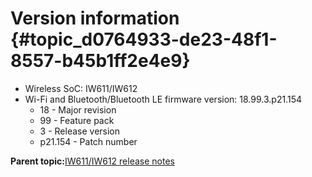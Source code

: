 # Version information {#topic_d0764933-de23-48f1-8557-b45b1ff2e4e9}

-   Wireless SoC: IW611/IW612
-   Wi-Fi and Bluetooth/Bluetooth LE firmware version: 18.99.3.p21.154
    -   18 - Major revision
    -   99 - Feature pack
    -   3 - Release version
    -   p21.154 - Patch number

**Parent topic:**[IW611/IW612 release notes](../topics/iw611-iw612-release-notes.md)

